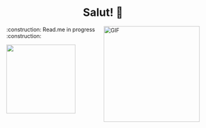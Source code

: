 <h1 align="center"> Salut! 👋 </h1>

<img align="right" alt="GIF" src="https://user-images.githubusercontent.com/102121775/178090987-f793a7c7-6b18-42b2-9515-3a5cacb50edd.png" width="250px"/>

<p>
:construction: Read.me in progress :construction:
  
  <div>
  <a href="https://github.com/Renata-Fernandes/Renata-Fernandes">
  <img height="180em" src= "https://github-readme-stats.vercel.app/api/top-langs/?username=Renata-Fernandes&layout=compact&theme=maroongold" />
  </div>
    
<!--
**Renata-Fernandes/Renata-Fernandes** is a ✨ _special_ ✨ repository because its `README.md` (this file) appears on your GitHub profile.

Here are some ideas to get you started:

- 🔭 I’m currently working on ...
- 🌱 I’m currently learning ...
- 👯 I’m looking to collaborate on ...
- 🤔 I’m looking for help with ...
- 💬 Ask me about ...
- 📫 How to reach me: ...
- 😄 Pronouns: ...
- ⚡ Fun fact: ...
-->
